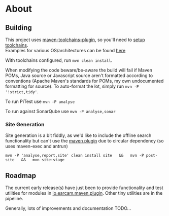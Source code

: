 # About


## Building 

This project uses [maven-toolchains-plugin][maven-toolchains-plugin], so you'll need to [setup toolchains][maven-toolchains-plugin-setup].  
Examples for various OS/architectures can be found [here][maven-central-earcam-toolchain] 

With toolchains configured, run `mvn clean install`.

When modifying the code beware/be-aware the build will fail if Maven POMs, Java source or Javascript source aren't formatted according to conventions (Apache 
Maven's standards for POMs, my own undocumented formatting for source).  To auto-format the lot, simply run `mvn -P '!strict,tidy'`.

To run PiTest use `mvn -P analyse`

To run against SonarQube use `mvn -P analyse,sonar`

### Site Generation

Site generation is a bit fiddly, as we'd like to include the offline search functionality but can't use the [maven plugin][earcam-maven-plugins] due to circular dependency (so uses maven-exec and antrun)

    mvn -P 'analyse,report,site' clean install site   &&   mvn -P post-site   &&   mvn site:stage


## Roadmap

The current early release(s) have just been to provide functionality and test utilities for modules in [io.earcam.maven.plugin][earcam-maven-plugins]. Other tiny utilities are in the pipeline. 

Generally, lots of improvements and documentation TODO...


[maven-toolchains-plugin]: http://maven.apache.org/plugins/maven-toolchains-plugin/
[maven-toolchains-plugin-setup]: https://maven.apache.org/guides/mini/guide-using-toolchains.html
[maven-central-earcam-toolchain]: http://search.maven.org/#search%7Cga%7C1%7Ca%3A%22io.earcam.maven.toolchain%22
[earcam-maven-plugins]: https://plugin.maven.earcam.io